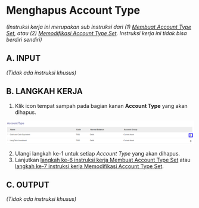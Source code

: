 # Menghapus Account Type

*(Instruksi kerja ini merupakan sub instruksi dari (1) [Membuat Account Type Set](./membuat.md), atau (2) [Memodifikasi Account Type Set](./memodifikasi.md). Instruksi kerja ini tidak bisa berdiri sendiri)*

## A. INPUT

*(Tidak ada instruksi khusus)*

## B. LANGKAH KERJA

1. Klik icon tempat sampah pada bagian kanan **Account Type** yang akan dihapus.

![](../../../img/account-type-set/tombol-hapus-line-account-type.png)

2. Ulangi langkah ke-1 untuk setiap *Account Type* yang akan dihapus.
3. Lanjutkan [langkah ke-6 instruksi kerja Membuat Account Type Set](./membuat.md#l6) atau [langkah ke-7 instruksi kerja Memodifikasi Account Type Set](./memodifikasi.md#l7).

## C. OUTPUT

*(Tidak ada instruksi khusus)*
